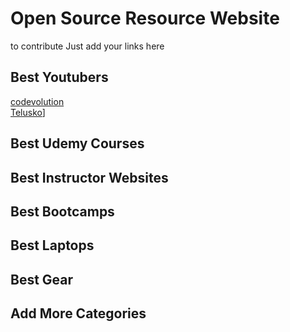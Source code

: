 # Open Source Resource Website
to contribute Just add your links here

## Best Youtubers
   [codevolution](https://www.youtube.com/channel/UC80PWRj_ZU8Zu0HSMNVwKWw) <br>
   [Telusko](https://www.youtube.com/channel/UC59K-uG2A5ogwIrHw4bmlEg)]
## Best Udemy Courses

## Best Instructor Websites

## Best Bootcamps

## Best Laptops

## Best Gear

## Add More Categories
